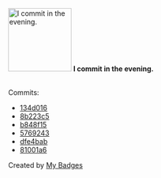 <img src="https://my-badges.github.io/my-badges/evening-commits.png" alt="I commit in the evening." title="I commit in the evening." width="128">
<strong>I commit in the evening.</strong>
<br><br>

Commits:

- <a href="https://github.com/andypiper/theindiebeat-gnome-ext/commit/134d0169e76e28809843ae25151b5475a56979e6">134d016</a>
- <a href="https://github.com/andypiper/theindiebeat-gnome-ext/commit/8b223c58cfa4115a8a7ba4a1ba672595e3cdcb39">8b223c5</a>
- <a href="https://github.com/andypiper/theindiebeat-gnome-ext/commit/b848f157078cd202e576ccfe4a1e51bf9001d598">b848f15</a>
- <a href="https://github.com/andypiper/theindiebeat-gnome-ext/commit/57692433e728ef50b79ff5aeaad745cd13cee927">5769243</a>
- <a href="https://github.com/andypiper/theindiebeat-gnome-ext/commit/dfe4bab09e299194b4c3c0cb2ec4cf0733b422a7">dfe4bab</a>
- <a href="https://github.com/andypiper/theindiebeat-gnome-ext/commit/81001a60b73fd4790a928983cbbfee25f939fbb6">81001a6</a>


Created by <a href="https://github.com/my-badges/my-badges">My Badges</a>